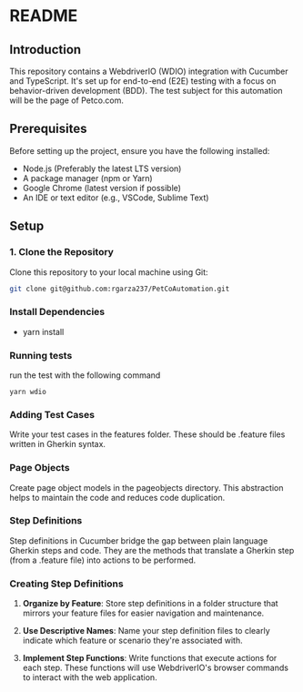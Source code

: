 # README

## Introduction

This repository contains a WebdriverIO (WDIO) integration with Cucumber and TypeScript. It's set up for end-to-end (E2E) testing with a focus on behavior-driven development (BDD). The test subject for this automation will be the page of Petco.com.

## Prerequisites

Before setting up the project, ensure you have the following installed:

- Node.js (Preferably the latest LTS version)
- A package manager (npm or Yarn)
- Google Chrome (latest version if possible)
- An IDE or text editor (e.g., VSCode, Sublime Text)

## Setup

### 1. Clone the Repository

Clone this repository to your local machine using Git:

```bash
git clone git@github.com:rgarza237/PetCoAutomation.git
```

### Install Dependencies 
- yarn install

### Running tests
run the test with the following command
```
yarn wdio
```

### Adding Test Cases
Write your test cases in the features folder. These should be .feature files written in Gherkin syntax.

### Page Objects
Create page object models in the pageobjects directory. This abstraction helps to maintain the code and reduces code duplication.

### Step Definitions
Step definitions in Cucumber bridge the gap between plain language Gherkin steps and code. They are the methods that translate a Gherkin step (from a .feature file) into actions to be performed.

### Creating Step Definitions
1. **Organize by Feature**: Store step definitions in a folder structure that mirrors your feature files for easier navigation and maintenance.

2. **Use Descriptive Names**: Name your step definition files to clearly indicate which feature or scenario they're associated with.

3. **Implement Step Functions**: Write functions that execute actions for each step. These functions will use WebdriverIO's browser commands to interact with the web application.

